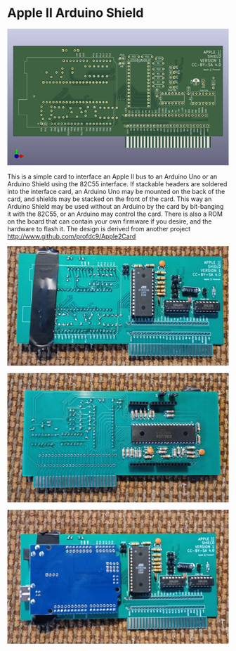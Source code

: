 # Apple II Arduino Shield

![Apple2Card](Apple2Card/Apple2Card.png)

This is a simple card to interface an Apple II bus to an Arduino Uno or an Arduino Shield using the 82C55 interface.  If stackable headers are soldered into the interface card, an Arduino Uno may be mounted on the back of the card, and shields may be stacked on the front of the card.  This way an Arduino Shield may be used without an Arduino by the card by bit-banging it with the 82C55, or an Arduino may control the card.  There is also a ROM on the board that can contain your own firmware if you desire, and the hardware to flash it.  The design is derived from another project http://www.github.com/profdc9/Apple2Card

![Apple2Card](pics/frontside.jpg)

![Apple2Card](pics/backside.jpg)

![Apple2Card](pics/withuno.jpg)
